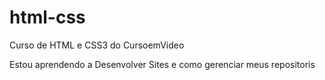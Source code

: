 # html-css
 Curso de HTML e CSS3 do CursoemVideo

 Estou aprendendo a Desenvolver Sites e como gerenciar 
 meus repositoris
